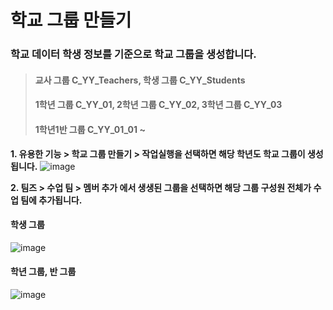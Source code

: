 # 학교 그룹 만들기

### 학교 데이터 학생 정보를 기준으로 학교 그룹을 생성합니다.
>#### 교사 그룹 C_YY_Teachers, 학생 그룹  C_YY_Students   
>#### 1학년 그룹 C_YY_01, 2학년 그룹 C_YY_02, 3학년 그룹 C_YY_03    
>#### 1학년1반 그룹 C_YY_01_01  ~


****1. 유용한 기능 > 학교 그룹 만들기 > 작업실행을 선택하면 해당 학년도 학교 그룹이 생성됩니다.****
![image](https://github.com/user-attachments/assets/157093f7-9d34-4650-8627-42c6502d147e)


****2. 팀즈 > 수업 팀 > 멤버 추가 에서 생생된 그룹을 선택하면 해당 그룹 구성원 전체가 수업 팀에 추가됩니다.****
#### 학생 그룹   
![image](https://github.com/user-attachments/assets/036738a9-d1d0-4ffa-8630-f9bc8249be3a)
#### 학년 그룹, 반 그룹   
![image](https://github.com/user-attachments/assets/d35a268c-6286-4b5c-8e31-27ef0455bc9a)


